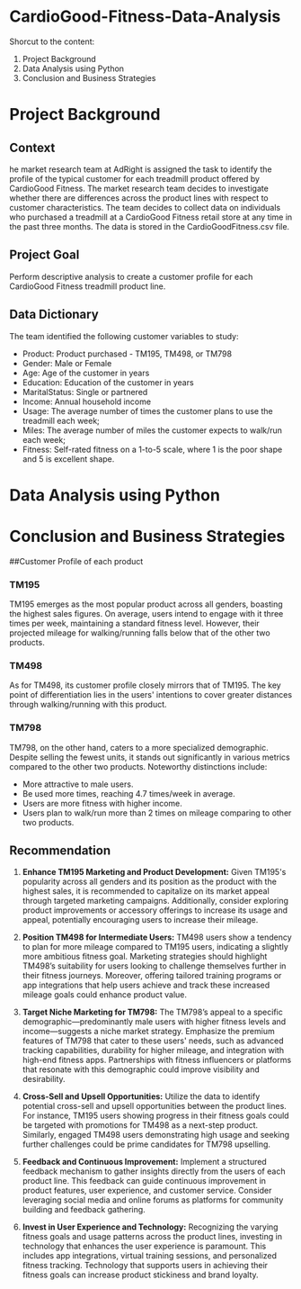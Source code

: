 # CardioGood-Fitness-Data-Analysis

Shorcut to the content:
1. Project Background
2. Data Analysis using Python
3. Conclusion and Business Strategies

# Project Background
## Context
he market research team at AdRight is assigned the task to identify the profile of the typical customer for each treadmill product offered by CardioGood Fitness. The market research team decides to investigate whether there are differences across the product lines with respect to customer characteristics. The team decides to collect data on individuals who purchased a treadmill at a CardioGood Fitness retail store at any time in the past three months. The data is stored in the CardioGoodFitness.csv file.

## Project Goal
Perform descriptive analysis to create a customer profile for each CardioGood Fitness treadmill product line.

## Data Dictionary
The team identified the following customer variables to study:

- Product: Product purchased - TM195, TM498, or TM798
- Gender: Male or Female
- Age: Age of the customer in years
- Education: Education of the customer in years
- MaritalStatus: Single or partnered
- Income: Annual household income
- Usage: The average number of times the customer plans to use the treadmill each week;
- Miles: The average number of miles the customer expects to walk/run each week;
- Fitness: Self-rated fitness on a 1-to-5 scale, where 1 is the poor shape and 5 is excellent shape.

# Data Analysis using Python

# Conclusion and Business Strategies

##Customer Profile of each product

### TM195

TM195 emerges as the most popular product across all genders, boasting the highest sales figures. On average, users intend to engage with it three times per week, maintaining a standard fitness level. However, their projected mileage for walking/running falls below that of the other two products.

### TM498

As for TM498, its customer profile closely mirrors that of TM195. The key point of differentiation lies in the users' intentions to cover greater distances through walking/running with this product.

### TM798
TM798, on the other hand, caters to a more specialized demographic. Despite selling the fewest units, it stands out significantly in various metrics compared to the other two products. Noteworthy distinctions include:

- More attractive to male users.
- Be used more times, reaching 4.7 times/week in average.
- Users are more fitness with higher income.
- Users plan to walk/run more than 2 times on mileage comparing to other two products.

## Recommendation

1. **Enhance TM195 Marketing and Product Development:**
Given TM195's popularity across all genders and its position as the product with the highest sales, it is recommended to capitalize on its market appeal through targeted marketing campaigns. Additionally, consider exploring product improvements or accessory offerings to increase its usage and appeal, potentially encouraging users to increase their mileage.

2. **Position TM498 for Intermediate Users:**
TM498 users show a tendency to plan for more mileage compared to TM195 users, indicating a slightly more ambitious fitness goal. Marketing strategies should highlight TM498’s suitability for users looking to challenge themselves further in their fitness journeys. Moreover, offering tailored training programs or app integrations that help users achieve and track these increased mileage goals could enhance product value.

3. **Target Niche Marketing for TM798:**
The TM798’s appeal to a specific demographic—predominantly male users with higher fitness levels and income—suggests a niche market strategy. Emphasize the premium features of TM798 that cater to these users' needs, such as advanced tracking capabilities, durability for higher mileage, and integration with high-end fitness apps. Partnerships with fitness influencers or platforms that resonate with this demographic could improve visibility and desirability.

4. **Cross-Sell and Upsell Opportunities:**
Utilize the data to identify potential cross-sell and upsell opportunities between the product lines. For instance, TM195 users showing progress in their fitness goals could be targeted with promotions for TM498 as a next-step product. Similarly, engaged TM498 users demonstrating high usage and seeking further challenges could be prime candidates for TM798 upselling.

5. **Feedback and Continuous Improvement:**
Implement a structured feedback mechanism to gather insights directly from the users of each product line. This feedback can guide continuous improvement in product features, user experience, and customer service. Consider leveraging social media and online forums as platforms for community building and feedback gathering.

6. **Invest in User Experience and Technology:**
Recognizing the varying fitness goals and usage patterns across the product lines, investing in technology that enhances the user experience is paramount. This includes app integrations, virtual training sessions, and personalized fitness tracking. Technology that supports users in achieving their fitness goals can increase product stickiness and brand loyalty.
